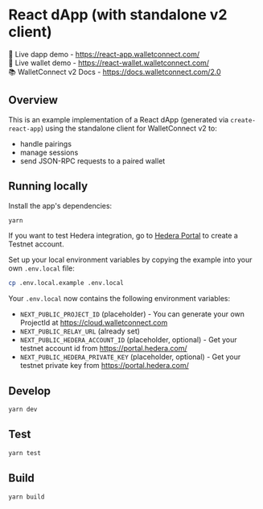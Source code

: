# React dApp (with standalone v2 client)

🔗 Live dapp demo - https://react-app.walletconnect.com/ <br />
🔗 Live wallet demo - https://react-wallet.walletconnect.com/ <br />
📚 WalletConnect v2 Docs - https://docs.walletconnect.com/2.0

## Overview

This is an example implementation of a React dApp (generated via `create-react-app`) using the standalone
client for WalletConnect v2 to:

- handle pairings
- manage sessions
- send JSON-RPC requests to a paired wallet

## Running locally

Install the app's dependencies:

```bash
yarn
```

If you want to test Hedera integration, go to [Hedera Portal](https://portal.hedera.com/) to create a Testnet account.

Set up your local environment variables by copying the example into your own `.env.local` file:

```bash
cp .env.local.example .env.local
```

Your `.env.local` now contains the following environment variables:

- `NEXT_PUBLIC_PROJECT_ID` (placeholder) - You can generate your own ProjectId at https://cloud.walletconnect.com
- `NEXT_PUBLIC_RELAY_URL` (already set)
- `NEXT_PUBLIC_HEDERA_ACCOUNT_ID` (placeholder, optional) - Get your testnet account id from https://portal.hedera.com/
- `NEXT_PUBLIC_HEDERA_PRIVATE_KEY` (placeholder, optional) - Get your testnet private key from https://portal.hedera.com/

## Develop

```bash
yarn dev
```

## Test

```bash
yarn test
```

## Build

```bash
yarn build
```
